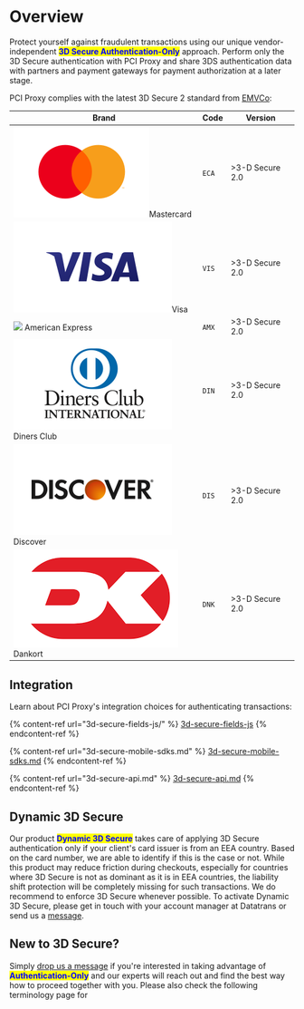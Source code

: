 # Overview

Protect yourself against fraudulent transactions using our unique vendor-independent <mark style="color:blue;">**3D Secure Authentication-Only**</mark> approach. Perform only the 3D Secure authentication with PCI Proxy and share 3DS authentication data with partners and payment gateways for payment authorization at a later stage.



PCI Proxy complies with the latest 3D Secure 2 standard from [EMVCo](https://www.linkedin.com/company/emvco/):

| Brand                                                       | Code  | Version         |
| ----------------------------------------------------------- | ----- | --------------- |
| ![](../.gitbook/assets/mastercard.svg)Mastercard            | `ECA` | >3-D Secure 2.0 |
| ![](../.gitbook/assets/visa.svg)Visa                        | `VIS` | >3-D Secure 2.0 |
| ![](../.gitbook/assets/card\_amex-old.svg) American Express | `AMX` | >3-D Secure 2.0 |
| ![](../.gitbook/assets/diners.svg)Diners Club               | `DIN` | >3-D Secure 2.0 |
| ![](../.gitbook/assets/discover.svg)Discover                | `DIS` | >3-D Secure 2.0 |
| ![](../.gitbook/assets/Dankort.png)Dankort                  | `DNK` | >3-D Secure 2.0 |

## Integration

Learn about PCI Proxy's integration choices for authenticating transactions:

{% content-ref url="3d-secure-fields-js/" %}
[3d-secure-fields-js](3d-secure-fields-js/)
{% endcontent-ref %}

{% content-ref url="3d-secure-mobile-sdks.md" %}
[3d-secure-mobile-sdks.md](3d-secure-mobile-sdks.md)
{% endcontent-ref %}

{% content-ref url="3d-secure-api.md" %}
[3d-secure-api.md](3d-secure-api.md)
{% endcontent-ref %}

## Dynamic 3D Secure

Our product <mark style="color:blue;">**Dynamic 3D Secure**</mark> takes care of applying 3D Secure authentication only if your client's card issuer is from an EEA country. Based on the card number, we are able to identify if this is the case or not. While this product may reduce friction during checkouts, especially for countries where 3D Secure is not as dominant as it is in EEA countries, the liability shift protection will be completely missing for such transactions. We do recommend to enforce 3D Secure whenever possible. To activate Dynamic 3D Secure, please get in touch with your account manager at Datatrans or send us a [message](../help/contact.md).



## New to 3D Secure?&#x20;

Simply [drop us a message](../help/contact.md) if you're interested in taking advantage of <mark style="color:blue;">**Authentication-Only**</mark> and our experts will reach out and find the best way how to proceed together with you. Please also check the following terminology page for&#x20;
